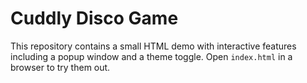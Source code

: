 # Cuddly Disco Game

This repository contains a small HTML demo with interactive features including a popup window and a theme toggle. Open `index.html` in a browser to try them out.
